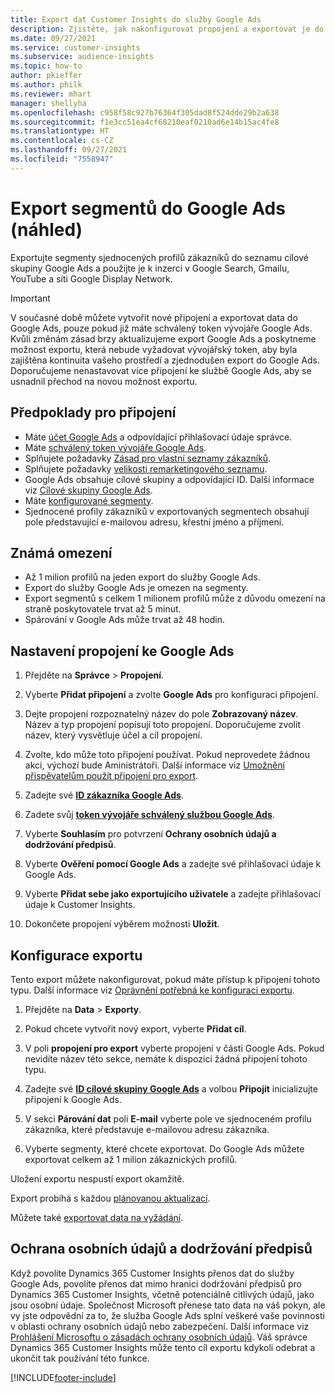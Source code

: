 ```yaml
---
title: Export dat Customer Insights do služby Google Ads
description: Zjistěte, jak nakonfigurovat propojení a exportovat je do Google Ads.
ms.date: 09/27/2021
ms.service: customer-insights
ms.subservice: audience-insights
ms.topic: how-to
author: pkieffer
ms.author: philk
ms.reviewer: mhart
manager: shellyha
ms.openlocfilehash: c958f58c927b76364f305dad8f524dde29b2a638
ms.sourcegitcommit: f1e3cc51ea4cf68210eaf0210ad6e14b15ac4fe8
ms.translationtype: HT
ms.contentlocale: cs-CZ
ms.lasthandoff: 09/27/2021
ms.locfileid: "7558947"
---
```

# <a name="export-segments-to-google-ads-preview"></a>Export segmentů do Google Ads (náhled)

Exportujte segmenty sjednocených profilů zákazníků do seznamu cílové skupiny Google Ads a použijte je k inzerci v Google Search, Gmailu, YouTube a síti Google Display Network. 

> [!IMPORTANT]
> V současné době můžete vytvořit nové připojení a exportovat data do Google Ads, pouze pokud již máte schválený token vývojáře Google Ads. Kvůli změnám zásad brzy aktualizujeme export Google Ads a poskytneme možnost exportu, která nebude vyžadovat vývojářský token, aby byla zajištěna kontinuita vašeho prostředí a zjednodušen export do Google Ads. Doporučujeme nenastavovat více připojení ke službě Google Ads, aby se usnadnil přechod na novou možnost exportu.

## <a name="prerequisites-for-connection"></a>Předpoklady pro připojení

-   Máte [účet Google Ads](https://ads.google.com/) a odpovídající přihlašovací údaje správce.
-   Máte [schválený token vývojáře Google Ads](https://developers.google.com/google-ads/api/docs/first-call/dev-token). 
-   Splňujete požadavky [Zásad pro vlastní seznamy zákazníků](https://support.google.com/adspolicy/answer/6299717).
-   Splňujete požadavky [velikosti remarketingového seznamu](https://support.google.com/google-ads/answer/7558048).
-   Google Ads obsahuje cílové skupiny a odpovídající ID. Další informace viz [Cílové skupiny Google Ads](https://support.google.com/google-ads/answer/7558048?hl=en#:~:text=Audience%20lists%20is%20a%20section,Display%20Network%20through%20remarketing%20campaigns.).
-   Máte [konfigurované segmenty](segments.md).
-   Sjednocené profily zákazníků v exportovaných segmentech obsahují pole představující e-mailovou adresu, křestní jméno a příjmení.

## <a name="known-limitations"></a>Známá omezení

- Až 1 milion profilů na jeden export do služby Google Ads.
- Export do služby Google Ads je omezen na segmenty.
- Export segmentů s celkem 1 milionem profilů může z důvodu omezení na straně poskytovatele trvat až 5 minut. 
- Spárování v Google Ads může trvat až 48 hodin.

## <a name="set-up-connection-to-google-ads"></a>Nastavení propojení ke Google Ads

1. Přejděte na **Správce** > **Propojení**.

1. Vyberte **Přidat připojení** a zvolte **Google Ads** pro konfiguraci připojení.

1. Dejte propojení rozpoznatelný název do pole **Zobrazovaný název**. Název a typ propojení popisují toto propojení. Doporučujeme zvolit název, který vysvětluje účel a cíl propojení.

1. Zvolte, kdo může toto připojení používat. Pokud neprovedete žádnou akci, výchozí bude Aministrátoři. Další informace viz [Umožnění přispěvatelům použít připojení pro export](connections.md#allow-contributors-to-use-a-connection-for-exports).

1. Zadejte své **[ID zákazníka Google Ads](https://support.google.com/google-ads/answer/1704344)**.

1. Zadete svůj **[token vývojáře schválený službou Google Ads](https://developers.google.com/google-ads/api/docs/first-call/dev-token)**.

1. Vyberte **Souhlasím** pro potvrzení **Ochrany osobních údajů a dodržování předpisů**.

1. Vyberte **Ověření pomocí Google Ads** a zadejte své přihlašovací údaje k Google Ads.

1. Vyberte **Přidat sebe jako exportujícího uživatele** a zadejte přihlašovací údaje k Customer Insights.

1. Dokončete propojení výběrem možnosti **Uložit**. 

## <a name="configure-an-export"></a>Konfigurace exportu

Tento export můžete nakonfigurovat, pokud máte přístup k připojení tohoto typu. Další informace viz [Oprávnění potřebná ke konfiguraci exportu](export-destinations.md#set-up-a-new-export).

1. Přejděte na **Data** > **Exporty**.

1. Pokud chcete vytvořit nový export, vyberte **Přidat cíl**.

1. V poli **propojení pro export** vyberte propojení v části Google Ads. Pokud nevidíte název této sekce, nemáte k dispozici žádná připojení tohoto typu.

1. Zadejte své **[ID cílové skupiny Google Ads](https://support.google.com/google-ads/answer/7558048?hl=en#:~:text=Audience%20lists%20is%20a%20section,Display%20Network%20through%20remarketing%20campaigns.)** a volbou **Připojit** inicializujte připojení k Google Ads.

1. V sekci **Párování dat** poli **E-mail** vyberte pole ve sjednoceném profilu zákazníka, které představuje e-mailovou adresu zákazníka.

1. Vyberte segmenty, které chcete exportovat. Do Google Ads můžete exportovat celkem až 1 milion zákaznických profilů.

Uložení exportu nespustí export okamžitě.

Export probíhá s každou [plánovanou aktualizací](system.md#schedule-tab). 

Můžete také [exportovat data na vyžádání](export-destinations.md#run-exports-on-demand). 

## <a name="data-privacy-and-compliance"></a>Ochrana osobních údajů a dodržování předpisů

Když povolíte Dynamics 365 Customer Insights přenos dat do služby Google Ads, povolíte přenos dat mimo hranici dodržování předpisů pro Dynamics 365 Customer Insights, včetně potenciálně citlivých údajů, jako jsou osobní údaje. Společnost Microsoft přenese tato data na váš pokyn, ale vy jste odpovědní za to, že služba Google Ads splní veškeré vaše povinnosti v oblasti ochrany osobních údajů nebo zabezpečení. Další informace viz [Prohlášení Microsoftu o zásadách ochrany osobních údajů](https://go.microsoft.com/fwlink/?linkid=396732).
Váš správce Dynamics 365 Customer Insights může tento cíl exportu kdykoli odebrat a ukončit tak používání této funkce.


[!INCLUDE[footer-include](../includes/footer-banner.md)]

